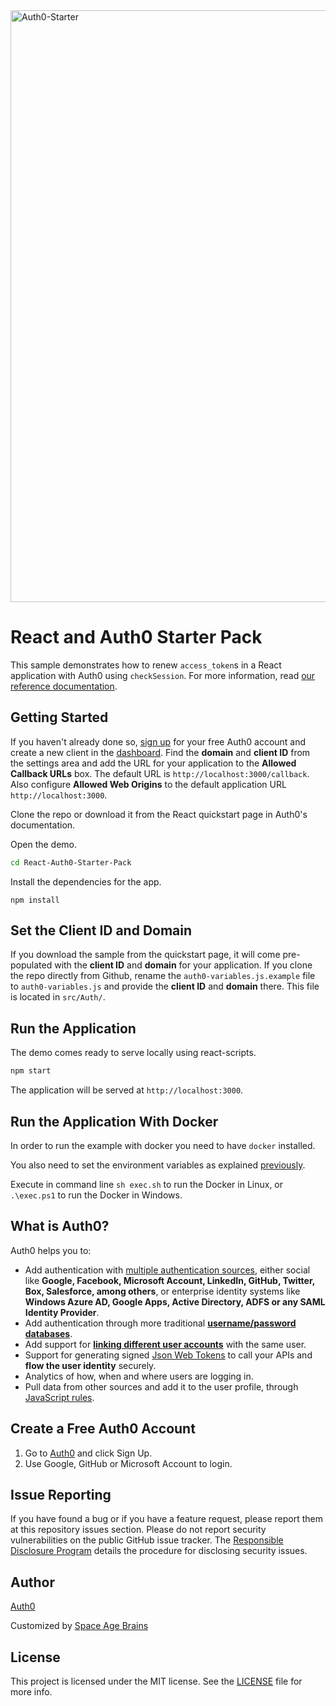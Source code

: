 <img width="947" alt="Auth0-Starter" src="https://user-images.githubusercontent.com/464211/120866269-93f6fd80-c55d-11eb-9332-d173d1425ecd.png">

# React and Auth0 Starter Pack

This sample demonstrates how to renew `access_token`s in a React application with Auth0 using `checkSession`. For more information, read [our reference documentation](https://auth0.com/docs/libraries/auth0js#using-checksession-to-acquire-new-tokens).

## Getting Started

If you haven't already done so, [sign up](https://auth0.com) for your free Auth0 account and create a new client in the [dashboard](https://manage.auth0.com). Find the **domain** and **client ID** from the settings area and add the URL for your application to the **Allowed Callback URLs** box. The default URL is `http://localhost:3000/callback`. Also configure **Allowed Web Origins** to the default application URL `http://localhost:3000`.

Clone the repo or download it from the React quickstart page in Auth0's documentation.

Open the demo.

```bash
cd React-Auth0-Starter-Pack
```

Install the dependencies for the app.

```
npm install
```

## Set the Client ID and Domain

If you download the sample from the quickstart page, it will come pre-populated with the **client ID** and **domain** for your application. If you clone the repo directly from Github, rename the `auth0-variables.js.example` file to `auth0-variables.js` and provide the **client ID** and **domain** there. This file is located in `src/Auth/`.

## Run the Application

The demo comes ready to serve locally using react-scripts.

```bash
npm start
```

The application will be served at `http://localhost:3000`.

## Run the Application With Docker

In order to run the example with docker you need to have `docker` installed.

You also need to set the environment variables as explained [previously](#set-the-client-id-and-domain).

Execute in command line `sh exec.sh` to run the Docker in Linux, or `.\exec.ps1` to run the Docker in Windows.

## What is Auth0?

Auth0 helps you to:

* Add authentication with [multiple authentication sources](https://docs.auth0.com/identityproviders), either social like **Google, Facebook, Microsoft Account, LinkedIn, GitHub, Twitter, Box, Salesforce, among others**, or enterprise identity systems like **Windows Azure AD, Google Apps, Active Directory, ADFS or any SAML Identity Provider**.
* Add authentication through more traditional **[username/password databases](https://docs.auth0.com/mysql-connection-tutorial)**.
* Add support for **[linking different user accounts](https://docs.auth0.com/link-accounts)** with the same user.
* Support for generating signed [Json Web Tokens](https://docs.auth0.com/jwt) to call your APIs and **flow the user identity** securely.
* Analytics of how, when and where users are logging in.
* Pull data from other sources and add it to the user profile, through [JavaScript rules](https://docs.auth0.com/rules).

## Create a Free Auth0 Account

1. Go to [Auth0](https://auth0.com/signup) and click Sign Up.
2. Use Google, GitHub or Microsoft Account to login.

## Issue Reporting

If you have found a bug or if you have a feature request, please report them at this repository issues section. Please do not report security vulnerabilities on the public GitHub issue tracker. The [Responsible Disclosure Program](https://auth0.com/whitehat) details the procedure for disclosing security issues.

## Author

[Auth0](https://auth0.com)

Customized by [Space Age Brains](http://www.SpaceAgeBrains.com)

## License

This project is licensed under the MIT license. See the [LICENSE](LICENSE.txt) file for more info.
